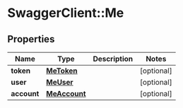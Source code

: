 # SwaggerClient::Me

## Properties
Name | Type | Description | Notes
------------ | ------------- | ------------- | -------------
**token** | [**MeToken**](MeToken.md) |  | [optional] 
**user** | [**MeUser**](MeUser.md) |  | [optional] 
**account** | [**MeAccount**](MeAccount.md) |  | [optional] 


